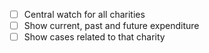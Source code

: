 - [ ] Central watch for all charities 
- [ ] Show current, past and future expenditure
- [ ] Show cases related to that charity
